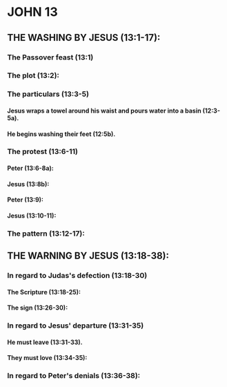 ---
---
# JOHN 13
## THE WASHING BY JESUS (13:1-17): 
###  The Passover feast (13:1) 
###  The plot (13:2): 
###  The particulars (13:3-5) 
####  Jesus wraps a towel around his waist and pours water into a basin (12:3-5a). 
####  He begins washing their feet (12:5b). 
###  The protest (13:6-11) 
####  Peter (13:6-8a): 
####  Jesus (13:8b): 
####  Peter (13:9): 
####  Jesus (13:10-11): 
###  The pattern (13:12-17): 
## THE WARNING BY JESUS (13:18-38): 
###  In regard to Judas\'s defection (13:18-30) 
####  The Scripture (13:18-25): 
####  The sign (13:26-30): 
###  In regard to Jesus\' departure (13:31-35) 
####  He must leave (13:31-33). 
####  They must love (13:34-35): 
###  In regard to Peter\'s denials (13:36-38): 
